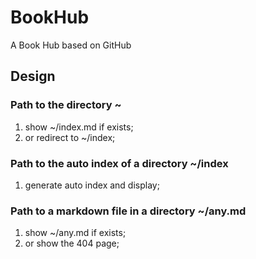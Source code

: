 # BookHub
A Book Hub based on GitHub

## Design

### Path to the directory ~

1. show ~/index.md if exists;
2. or redirect to ~/index;

### Path to the auto index of a directory ~/index

1. generate auto index and display;

### Path to a markdown file in a directory ~/any.md

1. show ~/any.md if exists;
2. or show the 404 page;